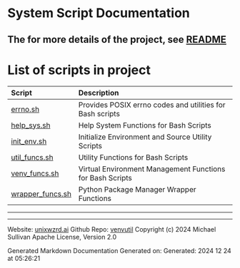 # System Script Documentation

## The for more details of the project, see [README](/README.md)

# List of scripts in project

| Script | Description |
|:--|:--|
| [errno.sh](bin/shinclude/errno_sh.md) | Provides POSIX errno codes and utilities for Bash scripts |
| [help_sys.sh](bin/shinclude/help_sys_sh.md) | Help System Functions for Bash Scripts |
| [init_env.sh](bin/shinclude/init_env_sh.md) | Initialize Environment and Source Utility Scripts |
| [util_funcs.sh](bin/shinclude/util_funcs_sh.md) | Utility Functions for Bash Scripts |
| [venv_funcs.sh](bin/shinclude/venv_funcs_sh.md) | Virtual Environment Management Functions for Bash Scripts |
| [wrapper_funcs.sh](bin/shinclude/wrapper_funcs_sh.md) | Python Package Manager Wrapper Functions |

---

---

Website: [unixwzrd.ai](https://unixwzrd.ai)
Github Repo: [venvutil](https://github.com/unixwzrd/venvutil)
Copyright (c) 2024 Michael Sullivan
Apache License, Version 2.0

Generated Markdown Documentation
Generated on: Generated: 2024 12 24 at 05:26:21
